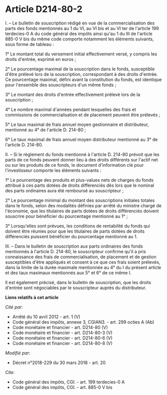 # Article D214-80-2

I. – Le bulletin de souscription rédigé en vue de la commercialisation des parts des fonds mentionnés au 1 du VI, au VI bis
et au VI ter de l'article 199 terdecies-0 A du code général des impôts ainsi qu'au 1 du III de l'article 885-0 V bis du même
code comporte notamment les éléments suivants, sous forme de tableau :

1° Le montant total du versement initial effectivement versé, y compris les droits d'entrée, exprimé en euros ;

2° Le pourcentage maximal de la souscription dans le fonds, susceptible d'être prélevé lors de la souscription, correspondant
à des droits d'entrée. Ce pourcentage maximal, défini avant la constitution du fonds, est identique pour l'ensemble des
souscripteurs d'un même fonds ;

3° Le montant des droits d'entrée effectivement prélevé lors de la souscription ;

4° Le nombre maximal d'années pendant lesquelles des frais et commissions de commercialisation et de placement peuvent être
prélevés ;

5° Le taux maximal de frais annuel moyen gestionnaire et distributeur, mentionné au 4° de l'article D. 214-80 ;

6° Le taux maximal de frais annuel moyen distributeur mentionné au 3° de l'article D. 214-80.

II. – Si le règlement du fonds mentionné à l'article D. 214-80 prévoit que les parts de ce fonds peuvent donner lieu à des
droits différents sur l'actif net ou sur les produits de ce fonds, le document d'information clé pour l'investisseur comporte
les éléments suivants :

1° Le pourcentage des produits et plus-values nets de charges du fonds attribué à ces parts dotées de droits différenciés dès
lors que le nominal des parts ordinaires aura été remboursé au souscripteur ;

2° Le pourcentage minimal du montant des souscriptions initiales totales dans le fonds, selon des modalités définies par
arrêté du ministre chargé de l'économie, que les titulaires de parts dotées de droits différenciés doivent souscrire pour
bénéficier du pourcentage mentionné au 1° ;

3° Lorsqu'elles sont prévues, les conditions de rentabilité du fonds qui doivent être réunies pour que les titulaires de
parts dotées de droits différenciés puissent bénéficier du pourcentage mentionné au 1.

III. – Dans le bulletin de souscription aux parts ordinaires des fonds mentionnés à l'article D. 214-80, le souscripteur
confirme qu'il a pris connaissance des frais de commercialisation, de placement et de gestion susceptibles d'être appliqués
et consent à ce que ces frais soient prélevés, dans la limite de la durée maximale mentionnée au 4° du I du présent article
et des taux maximaux mentionnés aux 5° et 6° de ce même I.

Il est également précisé, dans le bulletin de souscription, que les droits d'entrée sont négociables par le souscripteur
auprès du distributeur.

**Liens relatifs à cet article**

_Cité par_:

  - Arrêté du 10 avril 2012 - art. 1 (V)
  - Code général des impôts, annexe 3, CGIAN3. - art. 299 octies A (Ab)
  - Code monétaire et financier - art. D214-80 (V)
  - Code monétaire et financier - art. D214-80-3 (V)
  - Code monétaire et financier - art. D214-80-6 (V)
  - Code monétaire et financier - art. D214-80-8 (V)

_Modifié par_:

  - Décret n°2018-229 du 30 mars 2018 - art. 20

_Cite_:

  - Code général des impôts, CGI. - art. 199 terdecies-0 A
  - Code général des impôts, CGI. - art. 885-0 V bis
